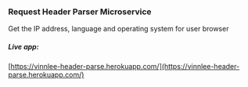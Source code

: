 ### Request Header Parser Microservice

Get the IP address, language and operating system for user browser

##### Live app:

[https://vinnlee-header-parse.herokuapp.com/](https://vinnlee-header-parse.herokuapp.com/)